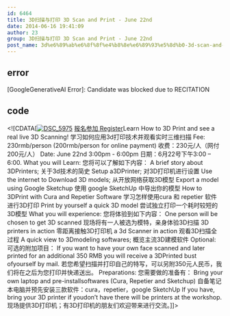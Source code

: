 ```yaml
---
id: 6464
title: 3D扫描与打印 3D Scan and Print - June 22nd
date: 2014-06-16 19:41:09
author: 23
group: 3D扫描与打印 3D Scan and Print - June 22nd
post_name: 3d%e6%89%ab%e6%8f%8f%e4%b8%8e%e6%89%93%e5%8d%b0-3d-scan-and-print-june-22nd
---
```


## error
[GoogleGenerativeAI Error]: Candidate was blocked due to RECITATION

## code
 <!\[CDATA\[[![DSC_5975](http://xinchejian.com/wp-content/uploads/2014/06/DSC_5975-290x290.jpg)](http://139.162.84.35/wp-content/uploads/2014/06/DSC%5F5975.jpg) [报名参加 Register](http://www.vasee.com/event/view.jsp?inid=ff80808145f542f00146a45359f879fe "购买门票")Learn How to 3D Print and see a real live 3D Scanning! 学习如何应用3d打印技术并观看实时三维扫描 Fee: 230rmb/person (200rmb/person for online payment) 收费：230元/人（网付200元/人） Date: June 22nd 3:00pm - 6:00pm 日期：6月22号下午3:00 – 6:00\. What you will Learn: 您将可以了解如下内容： A brief story about 3DPrinters; 关于3d技术的简史 Setup a3DPrinter; 对3D打印机进行设置 Use the internet to Download 3D models; 从开放网络获取3D模型 Export a model using Google Sketchup 使用 google SketchUp 中导出你的模型 How to 3DPrint with Cura and Repetier Software 学习怎样使用cura 和 repetier 软件进行3D打印 Print by yourself a quick 3D model 尝试独立打印一个耗时较短的3D模型 What you will experience: 您将体验到如下内容： One person will be chosen to get 3D scanned 现场将有一人被选为模特，亲身体验3D扫描 3D printers in action 零距离接触3D打印机 a 3d Scanner in action 观看3D扫描全过程 A quick view to 3Dmodeling softwares; 概览主流3D建模软件 Optional: 可选的附加项目： If you want to have your own face scanned and later printed for an additional 350 RMB you will receive a 3DPrinted bust ofyourself by mail. 若您希望扫描并打印自己的特写，可以另附350元人民币，我们将在之后为您打印并快递送出。 Preparations: 您需要做的准备有： Bring your own laptop and pre-installsoftwares (Cura, Repetier and Sketchup) 自备笔记本电脑并预先安装三款软件：cura，repetier，google SketchUp If you have, bring your 3D printer if youdon’t have there will be printers at the workshop. 现场提供3D打印机；有3D打印机的朋友们欢迎带来进行交流。\]\]> 
